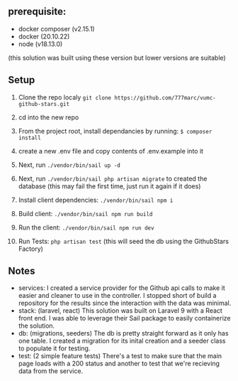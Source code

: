 ## prerequisite:

-   docker composer (v2.15.1)
-   docker (20.10.22)
-   node (v18.13.0)

(this solution was built using these version but lower versions are suitable)

## Setup

1. Clone the repo localy `git clone https://github.com/777marc/vumc-github-stars.git`

2. cd into the new repo

3. From the project root, install dependancies by running: `$ composer install`

4. create a new .env file and copy contents of .env.example into it

5. Next, run `./vendor/bin/sail up -d`
6. Next, run `./vendor/bin/sail php artisan migrate` to created the database (this may fail the first time, just run it again if it does)

7. Install client dependencies: `./vendor/bin/sail npm i`

8. Build client: `./vendor/bin/sail npm run build`

9. Run the client: `./vendor/bin/sail npm run dev`

10. Run Tests: `php artisan test` (this will seed the db using the GithubStars Factory)

## Notes

-   services:
    I created a service provider for the Github api calls to make it easier and cleaner to use in the controller. I stopped short of build a repository for the results since the interaction with the data was minimal.
-   stack: (laravel, react)
    This solution was built on Laravel 9 with a React front end. I was able to leverage their Sail package to easily containerize the solution.
-   db: (migrations, seeders)
    The db is pretty straight forward as it only has one table. I created a migration for its inital creation and a seeder class to populate it for testing.
-   test: (2 simple feature tests)
    There's a test to make sure that the main page loads with a 200 status and another to test that we're recieving data from the service.
